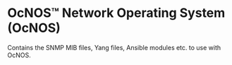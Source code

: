 # OcNOS™ Network Operating System (OcNOS)
Contains the SNMP MIB files, Yang files, Ansible modules etc. to use with OcNOS.


